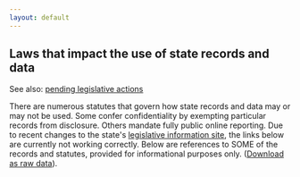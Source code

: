 ```yaml
---
layout: default
---
```


## Laws that impact the use of state records and data

See also: [pending legislative actions](../legislation)

There are numerous statutes that govern how state records and data may or may not be used. Some confer confidentiality by exempting particular records from disclosure. Others mandate fully public online reporting.  Due to recent changes to the state's [legislative information site](http://public.leginfo.state.ny.us/lawssrch.cgi?NVLWO:), the links below are currently not working correctly. Below are references to SOME of the records and statutes, provided for informational purposes only.  ([Download as raw data](enacted-laws.csv)).

<div id="laws-div"></div>
<script type="text/javascript" src="//code.jquery.com/jquery-2.1.3.min.js"></script>
<script type="text/javascript" src="//cdn.datatables.net/1.10.4/js/jquery.dataTables.min.js"></script>
<script type="text/javascript" src="../js/jquery-csv.0.71.js"></script>
<link rel="stylesheet" type="text/css" href="//cdn.datatables.net/1.10.4/css/jquery.dataTables.min.css">

<script type="text/javascript">

  $( document ).ready(function() {
    $.ajax("enacted-laws.csv", {
      success: function(returnedData, textStatus, jqXHR) {
        $.csv.toObjects(returnedData, {}, function(err, csvData) {
          $("#laws-div").html('<span id="laws_count"></span><table id="laws-table" cellpadding="0" cellspacing="0" border="0" class="display" width="100%"></table>');
          $("#laws-table").DataTable({
            // "ajax": webUrl,   // loading data this way doesn't work. Maybe a jquery version compatability issue?
            "data": csvData,
            "paging": false,
            "processing": true,  // only useful if DataTable's ajax handler is used
            "order": [[1, "asc"]],
            "columns": [
              {"title": "Requirement(s)","data":"requires", "width": "10%"},
              {"title": "Source", "data": "source", "width": "10%"},
              {"title": "Law", "data": "Law", "width": "35%", "render": function(data, type, full, meta){
                if (full.Link) { return '<a href="' + full.link + '" target="_new">' + full.law + ' ' + full.section + '</a>' }
                  else { return full.law + ' ' + full.section }
              }},
              {"title": "Description", "data":"description", "width": "35%"},
              {"title": "Notes", "data": "notes", "width": "15%"}
            ]
          });
          $("#laws_count").text('Total items: ' + $("#laws-table").DataTable().rows()[0].length);
        });
      },
      error: function(jqXHR, textStatus, errorThrown) {
        alert("unable to load CSV data file: " + errorThrown);
      }
    });
  });
  
</script>
